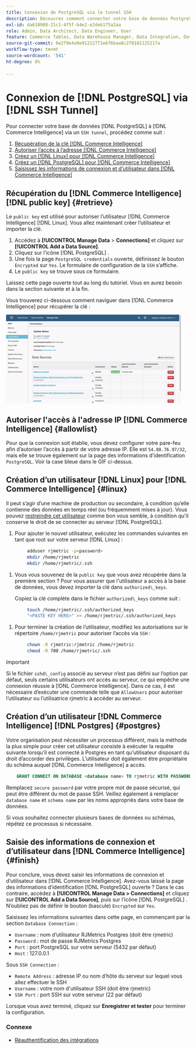 ```yaml
---
title: Connexion de PostgreSQL via le tunnel SSH
description: Découvrez comment connecter votre base de données PostgreSQL à Commerce Intelligence via un tunnel SSH.
exl-id: da610988-21c1-4f5f-b4e2-e2deb175a2aa
role: Admin, Data Architect, Data Engineer, User
feature: Commerce Tables, Data Warehouse Manager, Data Integration, Data Import/Export, SQL Report Builder
source-git-commit: 6e2f9e4a9e91212771e6f6baa8c2f8101125217a
workflow-type: tm+mt
source-wordcount: '541'
ht-degree: 0%

---
```


# Connexion de [!DNL PostgreSQL] via [!DNL SSH Tunnel]

Pour connecter votre base de données [!DNL PostgreSQL] à [!DNL Commerce Intelligence] via un `SSH tunnel`, procédez comme suit :

1. [Récupération de la clé  [!DNL Commerce Intelligence] ](#retrieve)
1. [Autoriser l’accès à l’adresse  [!DNL Commerce Intelligence] ](#allowlist)
1. [Créez un  [!DNL Linux]  pour  [!DNL Commerce Intelligence]](#linux)
1. [Créez un  [!DNL PostgreSQL]  pour  [!DNL Commerce Intelligence]](#postgres)
1. [Saisissez les informations de connexion et d’utilisateur dans  [!DNL Commerce Intelligence]](#finish)

## Récupération du [!DNL Commerce Intelligence] [!DNL public key] {#retrieve}

Le `public key` est utilisé pour autoriser l’utilisateur [!DNL Commerce Intelligence] [!DNL Linux]. Vous allez maintenant créer l’utilisateur et importer la clé.

1. Accédez à **[!UICONTROL Manage Data** > **Connections]** et cliquez sur **[!UICONTROL Add a Data Source]**.
1. Cliquez sur l’icône [!DNL PostgreSQL] .
1. Une fois la page `PostgreSQL credentials` ouverte, définissez le bouton `Encrypted` sur `Yes`. Le formulaire de configuration de la `SSH` s’affiche.
1. Le `public key` se trouve sous ce formulaire.

Laissez cette page ouverte tout au long du tutoriel. Vous en aurez besoin dans la section suivante et à la fin.

Vous trouverez ci-dessous comment naviguer dans [!DNL Commerce Intelligence] pour récupérer la clé :

![récupération de la clé publique RJMetrics](../../../assets/get-mbi-public-key.gif)

## Autoriser l&#39;accès à l&#39;adresse IP [!DNL Commerce Intelligence] {#allowlist}

Pour que la connexion soit établie, vous devez configurer votre pare-feu afin d’autoriser l’accès à partir de votre adresse IP. Elle est `54.88.76.97/32`, mais elle se trouve également sur la page des informations d’identification `PostgreSQL`. Voir la case bleue dans le GIF ci-dessus.

## Création d’un utilisateur [!DNL Linux] pour [!DNL Commerce Intelligence] {#linux}

Il peut s’agir d’une machine de production ou secondaire, à condition qu’elle contienne des données en temps réel (ou fréquemment mises à jour). Vous pouvez [restreindre cet utilisateur](../../../administrator/account-management/restrict-db-access.md) comme bon vous semble, à condition qu&#39;il conserve le droit de se connecter au serveur [!DNL PostgreSQL].

1. Pour ajouter le nouvel utilisateur, exécutez les commandes suivantes en tant que root sur votre serveur [!DNL Linux] :

```bash
        adduser rjmetric -p<password>
        mkdir /home/rjmetric
        mkdir /home/rjmetric/.ssh
```

1. Vous vous souvenez de la `public key` que vous avez récupérée dans la première section ? Pour vous assurer que l&#39;utilisateur a accès à la base de données, vous devez importer la clé dans `authorized\_keys`.

   Copiez la clé complète dans le fichier `authorized\_keys` comme suit :

```bash
        touch /home/rjmetric/.ssh/authorized_keys
        "<PASTE KEY HERE>" >> /home/rjmetric/.ssh/authorized_keys
```

1. Pour terminer la création de l’utilisateur, modifiez les autorisations sur le répertoire `/home/rjmetric` pour autoriser l’accès via `SSH` :

```bash
        chown -R rjmetric:rjmetric /home/rjmetric
        chmod -R 700 /home/rjmetric/.ssh
```

>[!IMPORTANT]
>
>Si le fichier `sshd\_config` associé au serveur n’est pas défini sur l’option par défaut, seuls certains utilisateurs ont accès au serveur, ce qui empêche une connexion réussie à [!DNL Commerce Intelligence]. Dans ce cas, il est nécessaire d’exécuter une commande telle que `AllowUsers` pour autoriser l’utilisateur ou l’utilisatrice rjmetric à accéder au serveur.

## Création d’un utilisateur [!DNL Commerce Intelligence] [!DNL Postgres] {#postgres}

Votre organisation peut nécessiter un processus différent, mais la méthode la plus simple pour créer cet utilisateur consiste à exécuter la requête suivante lorsqu’il est connecté à Postgres en tant qu’utilisateur disposant du droit d’accorder des privilèges. L’utilisateur doit également être propriétaire du schéma auquel [!DNL Commerce Intelligence] a accès.

```sql
    GRANT CONNECT ON DATABASE <database name> TO rjmetric WITH PASSWORD <secure password>;GRANT USAGE ON SCHEMA <schema name> TO rjmetric;GRANT SELECT ON ALL TABLES IN SCHEMA <schema name> TO rjmetric;ALTER DEFAULT PRIVILEGES IN SCHEMA <schema name> GRANT SELECT ON TABLES TO rjmetric;
```

Remplacez `secure password` par votre propre mot de passe sécurisé, qui peut être différent du mot de passe SSH. Veillez également à remplacer `database name` et `schema name` par les noms appropriés dans votre base de données.

Si vous souhaitez connecter plusieurs bases de données ou schémas, répétez ce processus si nécessaire.

## Saisie des informations de connexion et d’utilisateur dans [!DNL Commerce Intelligence] {#finish}

Pour conclure, vous devez saisir les informations de connexion et d’utilisateur dans [!DNL Commerce Intelligence]. Avez-vous laissé la page des informations d’identification [!DNL PostgreSQL] ouverte ? Dans le cas contraire, accédez à **[!UICONTROL Manage Data > Connections]** et cliquez sur **[!UICONTROL Add a Data Source]**, puis sur l’icône [!DNL PostgreSQL] . N’oubliez pas de définir le bouton (bascule) `Encrypted` sur `Yes`.

Saisissez les informations suivantes dans cette page, en commençant par la section `Database Connection` :

* `Username` : nom d’utilisateur RJMetrics Postgres (doit être rjmetric)
* `Password` : mot de passe RJMetrics Postgres
* `Port` : port PostgreSQL sur votre serveur (5432 par défaut)
* `Host` : 127.0.0.1

Sous `SSH Connection` :

* `Remote Address` : adresse IP ou nom d’hôte du serveur sur lequel vous allez effectuer le SSH
* `Username` : votre nom d&#39;utilisateur SSH (doit être rjmetric)
* `SSH Port` : port SSH sur votre serveur (22 par défaut)

Lorsque vous avez terminé, cliquez sur **Enregistrer et tester** pour terminer la configuration.

### Connexe

* [Réauthentification des intégrations](https://experienceleague.adobe.com/docs/commerce-knowledge-base/kb/how-to/mbi-reauthenticating-integrations.html)
